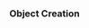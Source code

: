 <link rel="stylesheet" href="{{baseUrl}}/css/textbook.css">

<div class="website-content">

### Object Creation

<div id="main">

<include src="./introduction/topicPanel.md" />

</div>
</div>
